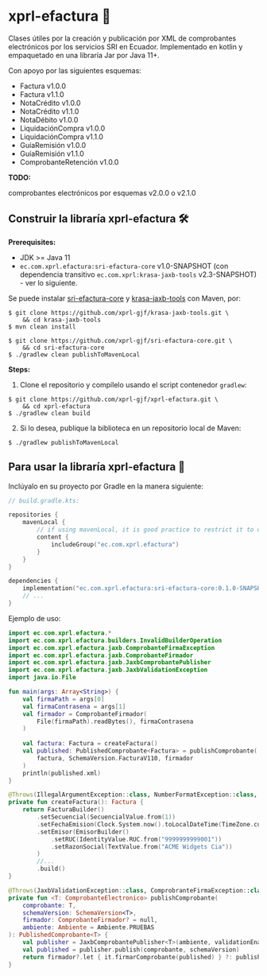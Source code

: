 # xprl-efactura :money_with_wings:

Clases útiles por la creación y publicación por XML de comprobantes electrónicos por los
servicios SRI en Ecuador. Implementado en kotlin y empaquetado en una libraría Jar por Java 11+.

Con apoyo por las siguientes esquemas:

* Factura v1.0.0
* Factura v1.1.0
* NotaCrédito v1.0.0
* NotaCrédito v1.1.0
* NotaDébito v1.0.0
* LiquidaciónCompra v1.0.0
* LiquidaciónCompra v1.1.0
* GuíaRemisión v1.0.0
* GuíaRemisión v1.1.0
* ComprobanteRetención v1.0.0

**TODO:**

comprobantes electrónicos por esquemas v2.0.0 o v2.1.0

## Construir la libraría xprl-efactura :hammer_and_wrench:

**Prerequisites:**
- JDK >= Java 11
- `ec.com.xprl.efactura:sri-efactura-core` v1.0-SNAPSHOT (con dependencia transitivo `ec.com.xprl:krasa-jaxb-tools` v2.3-SNAPSHOT) - ver lo siguiente.

Se puede instalar [sri-efactura-core](https://github.com/xprl-gjf/sri-efactura-core) y
[krasa-jaxb-tools](https://github.com/xprl-gjf/krasa-jaxb-tools) con Maven, por:

```console
$ git clone https://github.com/xprl-gjf/krasa-jaxb-tools.git \
    && cd krasa-jaxb-tools
$ mvn clean install

$ git clone https://github.com/xprl-gjf/sri-efactura-core.git \
    && cd sri-efactura-core
$ ./gradlew clean publishToMavenLocal
```

**Steps:**
1) Clone el repositorio y compílelo usando el script contenedor `gradlew`:
```console
$ git clone https://github.com/xprl-gjf/xprl-efactura.git \
    && cd xprl-efactura
$ ./gradlew clean build
```

2) Si lo desea, publique la biblioteca en un repositorio local de Maven:
```console
$ ./gradlew publishToMavenLocal
```

## Para usar la libraría xprl-efactura :jigsaw:

Inclúyalo en su proyecto por Gradle en la manera siguiente:

```kotlin
// build.gradle.kts:

repositories {
    mavenLocal {
        // if using mavenLocal, it is good practice to restrict it to only specific libs/groups
        content {
            includeGroup("ec.com.xprl.efactura")
        }
    }
}

dependencies {
    implementation("ec.com.xprl.efactura:sri-efactura-core:0.1.0-SNAPSHOT")
    // ...
}
```

Ejemplo de uso:

```kotlin
import ec.com.xprl.efactura.*
import ec.com.xprl.efactura.builders.InvalidBuilderOperation
import ec.com.xprl.efactura.jaxb.ComprobanteFirmaException
import ec.com.xprl.efactura.jaxb.ComprobanteFirmador
import ec.com.xprl.efactura.jaxb.JaxbComprobantePublisher
import ec.com.xprl.efactura.jaxb.JaxbValidationException
import java.io.File

fun main(args: Array<String>) {
    val firmaPath = args[0]
    val firmaContrasena = args[1]
    val firmador = ComprobanteFirmador(
        File(firmaPath).readBytes(), firmaContrasena
    )
    
    val factura: Factura = createFactura()
    val published: PublishedComprobante<Factura> = publishComprobante(
        factura, SchemaVersion.FacturaV110, firmador
    )
    println(published.xml)
}

@Throws(IllegalArgumentException::class, NumberFormatException::class, InvalidBuilderOperation::class)
private fun createFactura(): Factura {
    return FacturaBuilder()
        .setSecuencial(SecuencialValue.from(1))
        .setFechaEmision(Clock.System.now().toLocalDateTime(TimeZone.currentSystemDefault()).date)
        .setEmisor(EmisorBuilder()
            .setRUC(IdentityValue.RUC.from("9999999999001"))
            .setRazonSocial(TextValue.from("ACME Widgets Cia"))
        )
        //...
        .build()
}

@Throws(JaxbValidationException::class, ComprobranteFirmaException::class)
private fun <T: ComprobanteElectronico> publishComprobante(
    comprobante: T,
    schemaVersion: SchemaVersion<T>,
    firmador: ComprobanteFirmador? = null,
    ambiente: Ambiente = Ambiente.PRUEBAS
): PublishedComprobante<T> {
    val publisher = JaxbComprobantePublisher<T>(ambiente, validationEnabled=true)
    val published = publisher.publish(comprobante, schemaVersion)
    return firmador?.let { it.firmarComprobante(published) } ?: published
}

```